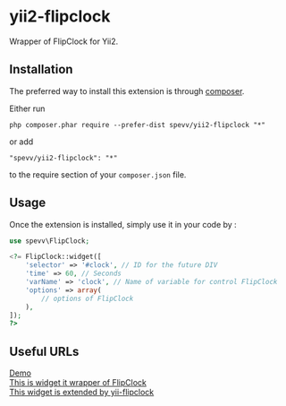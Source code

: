 yii2-flipclock
==============
Wrapper of FlipClock for Yii2.

Installation
------------

The preferred way to install this extension is through [composer](http://getcomposer.org/download/).

Either run

```
php composer.phar require --prefer-dist spevv/yii2-flipclock "*"
```

or add

```
"spevv/yii2-flipclock": "*"
```

to the require section of your `composer.json` file.


Usage
-----

Once the extension is installed, simply use it in your code by  :

```php
use spevv\FlipClock;

<?= FlipClock::widget([
    'selector' => '#clock', // ID for the future DIV
    'time' => 60, // Seconds
    'varName' => 'clock', // Name of variable for control FlipClock
    'options' => array(
        // options of FlipClock
    ),
]);
?>
```


Useful URLs
-----------


<a href="http://flipclockjs.com/">Demo</a><br>
<a href="https://github.com/objectivehtml/FlipClock">This is widget it wrapper of FlipClock </a><br>
<a href="https://github.com/bupy7/yii-flipclock">This widget is extended by yii-flipclock</a><br>
